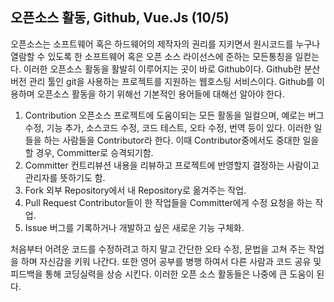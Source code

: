 ## **오픈소스 활동, Github, Vue.Js (10/5)**

 오픈소스는 소프트웨어 혹은 하드웨어의 제작자의 권리를 지키면서 원시코드를 누구나 열람할 수 있도록 한 소프트웨어 혹은 오픈 소스 라이선스에 
준하는 모든통칭을 일컫는다. 이러한 오픈소스 활동을 활발히 이루어지는 곳이 바로 Github이다. 
 Github란 분산 버전 관리 툴인 git을 사용하는 프로젝트를 지원하는 웹호스팅 서비스이다. Github를 이용하며 오픈소스 활동을 하기 위해선 기본적인 
용어들에 대해선 알아야 한다.

1. Contribution
 오픈소스 프로젝트에 도움이되는 모든 활동을 일컬으며, 예로는 버그수정, 기능 추가, 소스코드 수정, 코드 테스트, 오타 수정, 번역 등이 있다. 
이러한 일들을 하는 사람들을 Contributor라 한다. 이때 Contributor중에서도 중대한 일을 할 경우, Committer로 승격되기함.
2. Committer
 컨트리뷰션 내용을 리뷰하고 프로젝트에 반영할지 결정하는 사람이고 관리자를 뜻하기도 함.
3. Fork
 외부 Repository에서 내 Repository로 옮겨주는 작업.
4. Pull Request
 Contributor들이 한 작업들을 Committer에게 수정 요청을 하는 작업.
5. Issue
 버그를 기록하거나 개발하고 싶은 새로운 기능 구체화.

 처음부터 어려운 코드를 수정하려고 하지 말고 간단한 오타 수정, 문법을 고쳐 주는 작업을 하며 자신감을 키워 나간다. 또한 영어 공부를 병행 하여서 
다른 사람과 코드 공유 및 피드백을 통해 코딩실력을 상승 시킨다. 이러한 오픈 소스 활동들은 나중에 큰 도움이 된다.
